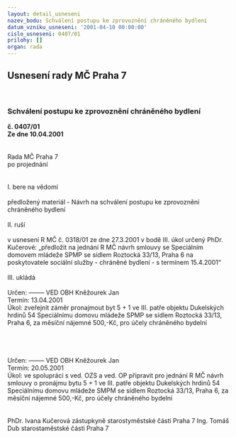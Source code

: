 ```yaml
---
layout: detail_usneseni
nazev_bodu: Schválení postupu ke zprovoznění chráněného bydlení
datum_vzniku_usneseni: '2001-04-10 00:00:00'
cislo_usneseni: 0407/01
prilohy: []
organ: rada
---
```

<div id="ucUsn_pList" class="usn">
	<span><h2>Usnesení rady MČ Praha 7 </h2>
<br></span><div class="standBody">
<span><h3>Schválení postupu ke zprovoznění chráněného bydlení</h3></span><div class="center">
		<strong>č. 0407/01</strong><br>
	</div>
<div class="center">
		<strong>Ze dne 10.04.2001</strong><br><br>
	</div>
<br>Rada MČ Praha 7<br>po projednání<br><br><br>I.	bere na vědomí<br><br> předložený materiál - Návrh na schválení postupu ke zprovoznění chráněného bydlení<br><br>II.  ruší <br><br>v usnesení R MČ č. 0318/01 ze dne 27.3.2001 v bodě III. úkol určený PhDr. Kučerové: „předložit na jednání R MČ návrh smlouvy se Speciálním domovem mládeže SPMP se sídlem Roztocká 33/13, Praha 6 na poskytovatele sociální služby - chráněné bydlení - s termínem 15.4.2001“<br><br>III. ukládá <br><br> Určen:	–––––	VED OBH Kněžourek Jan<br>Termín: 13.04.2001<br>Úkol:	zveřejnit záměr pronajmout byt 5 + 1 ve III. patře objektu Dukelských hrdinů 54 Speciálnímu domovu mládeže SPMP se sídlem Roztocká 33/13, Praha 6, za měsíční nájemné 500,-Kč, pro účely chráněného bydelní<br> <br><br><br><br> Určen:	–––––	VED OBH Kněžourek Jan<br>Termín: 20.05.2001<br>Úkol:	ve spolupráci s ved. OZS a ved. OP připravit pro jednání R MČ návrh smlouvy o pronájmu bytu 5 + 1 ve III. patře objektu Dukelských hrdinů 54 Speciálnímu domovu mládeže SMPM se sídlem Roztocká 33/13, Praha 6, za měsíční nájemné 500,-Kč, pro účely chráněného bydelní<br> <br>  	<br>PhDr. Ivana Kučerová zástupkyně starostyměstské části Praha 7	Ing. Tomáš Dub starostaměstské části Praha 7<br>	<br><br>
</div>
</div>